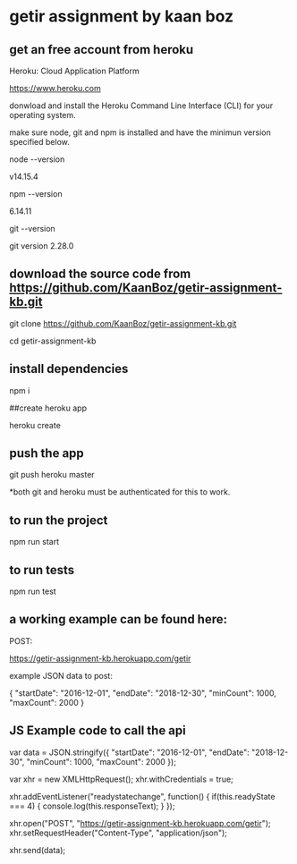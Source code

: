 # getir assignment by kaan boz





## get an free account from heroku

Heroku: Cloud Application Platform

https://www.heroku.com

donwload and install the Heroku Command Line Interface (CLI) for your operating system.

make sure node, git and npm is installed and have the minimun version specified below.

node --version

v14.15.4

npm --version

6.14.11

git --version

git version 2.28.0






## download the source code from https://github.com/KaanBoz/getir-assignment-kb.git

git clone https://github.com/KaanBoz/getir-assignment-kb.git

cd getir-assignment-kb





## install dependencies

npm i

##create heroku app

heroku create





## push the app 

git push heroku master


*both git and heroku must be authenticated for this to work.







## to run the project

npm run start





## to run tests

npm run test





## a working example can be found here:


POST:

https://getir-assignment-kb.herokuapp.com/getir

example JSON data to post:



{
    "startDate": "2016-12-01",
    "endDate": "2018-12-30",
    "minCount": 1000,
    "maxCount": 2000
}





## JS Example code to call the api

var data = JSON.stringify({
  "startDate": "2016-12-01",
  "endDate": "2018-12-30",
  "minCount": 1000,
  "maxCount": 2000
});

var xhr = new XMLHttpRequest();
xhr.withCredentials = true;

xhr.addEventListener("readystatechange", function() {
  if(this.readyState === 4) {
    console.log(this.responseText);
  }
});

xhr.open("POST", "https://getir-assignment-kb.herokuapp.com/getir");
xhr.setRequestHeader("Content-Type", "application/json");

xhr.send(data);